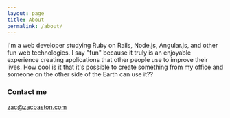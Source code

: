 ```yaml
---
layout: page
title: About
permalink: /about/
---
```


I'm a web developer studying Ruby on Rails, Node.js, Angular.js, and other fun web technologies.  I say "fun" because it truly is an enjoyable experience creating applications that other people use to improve their lives.  How cool is it that it's possible to create something from my office and someone on the other side of the Earth can use it??

### Contact me

[zac@zacbaston.com](mailto:zac@zacbaston.com)
